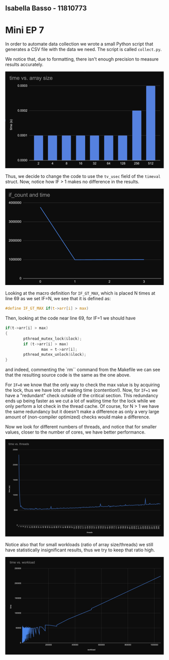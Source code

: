 ## Isabella Basso - 11810773

# Mini EP 7

In order to automate data collection we wrote a small Python script that
generates a CSV file with the data we need. The script is called `collect.py`.

We notice that, due to formatting, there isn't enough precision to measure
results accurately.

![small](images/small.png)

Thus, we decide to change the code to use the `tv_usec` field of the `timeval`
struct. Now, notice how IF > 1 makes no difference in the results.

![IF](images/if.png)

Looking at the macro definition for `IF_GT_MAX`, which is placed N times at
line 69 as we set IF=N, we see that it is defined as:

```c
#define IF_GT_MAX if(t->arr[i] > max)
```

Then, looking at the code near line 69, for IF=1 we should have

```c
if(t->arr[i] > max)
{
        pthread_mutex_lock(&lock);
        if (t->arr[i] > max)
                max = t->arr[i];
        pthread_mutex_unlock(&lock);
}
```

and indeed, commenting the `rm`` command from the Makefile we can see that the
resulting source code is the same as the one above.

For `IF=0` we know that the only way to check the max value is by acquiring the
lock, thus we have lots of waiting time (contention!).
Now, for `IF=1` we have a "redundant" check outside of the critical section.
This redundancy ends up being faster as we cut a lot of waiting time for the
lock while we only perform a lot check in the thread cache.
Of course, for N > 1 we have the same redundancy but it doesn't make a
difference as only a very large amount of (non-compiler optimized) checks would
make a difference.

Now we look for different numbers of threads, and notice that for smaller
values, closer to the number of cores, we have better performance.

![threads](images/threads.png)

Notice also that for small workloads (ratio of array size/threads) we still
have statistically insignificant results, thus we try to keep that ratio high.

![workload](images/workload.png)
